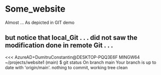 # Some_website
Almost ... As depicted in GIT demo 
## but notice that local_Git . . . did not saw the modification done in remote Git . . . 
<<<
AzureAD+DumitruConstantin@DESKTOP-PQQ3E6F MINGW64 ~/projects/website1 (main)
$ git status
On branch main
Your branch is up to date with 'origin/main'.
nothing to commit, working tree clean
>>>
